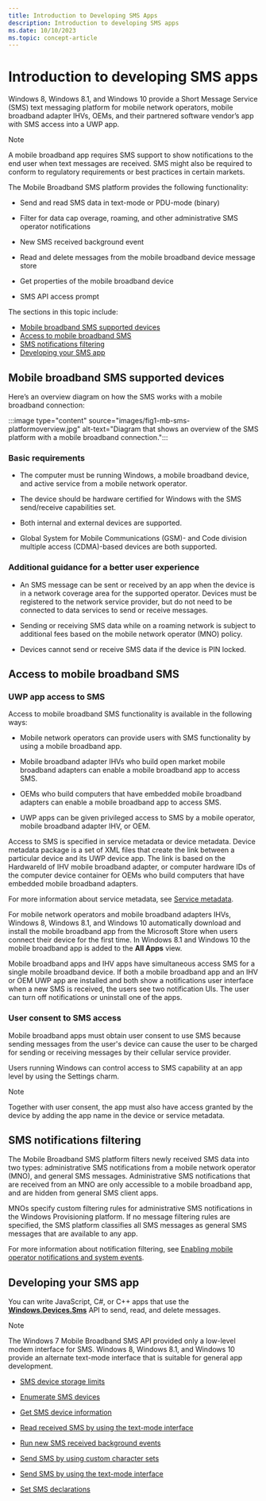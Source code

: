 ```yaml
---
title: Introduction to Developing SMS Apps
description: Introduction to developing SMS apps
ms.date: 10/10/2023
ms.topic: concept-article
---
```


# Introduction to developing SMS apps

Windows 8, Windows 8.1, and Windows 10 provide a Short Message Service (SMS) text messaging platform for mobile network operators, mobile broadband adapter IHVs, OEMs, and their partnered software vendor’s app with SMS access into a UWP app.

> [!NOTE]
> A mobile broadband app requires SMS support to show notifications to the end user when text messages are received. SMS might also be required to conform to regulatory requirements or best practices in certain markets.

The Mobile Broadband SMS platform provides the following functionality:

- Send and read SMS data in text-mode or PDU-mode (binary)

- Filter for data cap overage, roaming, and other administrative SMS operator notifications

- New SMS received background event

- Read and delete messages from the mobile broadband device message store

- Get properties of the mobile broadband device

- SMS API access prompt

The sections in this topic include:

- [Mobile broadband SMS supported devices](#mobile-broadband-sms-supported-devices)
- [Access to mobile broadband SMS](#access-to-mobile-broadband-sms)
- [SMS notifications filtering](#sms-notifications-filtering)
- [Developing your SMS app](#developing-your-sms-app)

## Mobile broadband SMS supported devices

Here’s an overview diagram on how the SMS works with a mobile broadband connection:

:::image type="content" source="images/fig1-mb-sms-platformoverview.jpg" alt-text="Diagram that shows an overview of the SMS platform with a mobile broadband connection.":::

### Basic requirements

- The computer must be running Windows, a mobile broadband device, and active service from a mobile network operator.

- The device should be hardware certified for Windows with the SMS send/receive capabilities set.

- Both internal and external devices are supported.

- Global System for Mobile Communications (GSM)- and Code division multiple access (CDMA)-based devices are both supported.

### Additional guidance for a better user experience

- An SMS message can be sent or received by an app when the device is in a network coverage area for the supported operator. Devices must be registered to the network service provider, but do not need to be connected to data services to send or receive messages.

- Sending or receiving SMS data while on a roaming network is subject to additional fees based on the mobile network operator (MNO) policy.

- Devices cannot send or receive SMS data if the device is PIN locked.

## Access to mobile broadband SMS

### UWP app access to SMS

Access to mobile broadband SMS functionality is available in the following ways:

- Mobile network operators can provide users with SMS functionality by using a mobile broadband app.

- Mobile broadband adapter IHVs who build open market mobile broadband adapters can enable a mobile broadband app to access SMS.

- OEMs who build computers that have embedded mobile broadband adapters can enable a mobile broadband app to access SMS.

- UWP apps can be given privileged access to SMS by a mobile operator, mobile broadband adapter IHV, or OEM.

Access to SMS is specified in service metadata or device metadata. Device metadata package is a set of XML files that create the link between a particular device and its UWP device app. The link is based on the HardwareId of IHV mobile broadband adapter, or computer hardware IDs of the computer device container for OEMs who build computers that have embedded mobile broadband adapters.

For more information about service metadata, see [Service metadata](service-metadata.md).

For mobile network operators and mobile broadband adapters IHVs, Windows 8, Windows 8.1, and Windows 10 automatically download and install the mobile broadband app from the Microsoft Store when users connect their device for the first time. In Windows 8.1 and Windows 10 the mobile broadband app is added to the **All Apps** view.

Mobile broadband apps and IHV apps have simultaneous access SMS for a single mobile broadband device. If both a mobile broadband app and an IHV or OEM UWP app are installed and both show a notifications user interface when a new SMS is received, the users see two notification UIs. The user can turn off notifications or uninstall one of the apps.

### User consent to SMS access

Mobile broadband apps must obtain user consent to use SMS because sending messages from the user's device can cause the user to be charged for sending or receiving messages by their cellular service provider.

Users running Windows can control access to SMS capability at an app level by using the Settings charm.

> [!NOTE]
> Together with user consent, the app must also have access granted by the device by adding the app name in the device or service metadata.

## SMS notifications filtering

The Mobile Broadband SMS platform filters newly received SMS data into two types: administrative SMS notifications from a mobile network operator (MNO), and general SMS messages. Administrative SMS notifications that are received from an MNO are only accessible to a mobile broadband app, and are hidden from general SMS client apps.

MNOs specify custom filtering rules for administrative SMS notifications in the Windows Provisioning platform. If no message filtering rules are specified, the SMS platform classifies all SMS messages as general SMS messages that are available to any app.

For more information about notification filtering, see [Enabling mobile operator notifications and system events](enabling-mobile-operator-notifications-and-system-events.md).

## Developing your SMS app

You can write JavaScript, C#, or C++ apps that use the [**Windows.Devices.Sms**](/uwp/api/Windows.Devices.Sms) API to send, read, and delete messages.

> [!NOTE]
> The Windows 7 Mobile Broadband SMS API provided only a low-level modem interface for SMS. Windows 8, Windows 8.1, and Windows 10 provide an alternate text-mode interface that is suitable for general app development.

- [SMS device storage limits](sms-device-storage-limits.md)

- [Enumerate SMS devices](enumerate-sms-devices.md)

- [Get SMS device information](get-sms-device-information.md)

- [Read received SMS by using the text-mode interface](read-received-sms-by-using-the-text-mode-interface.md)

- [Run new SMS received background events](run-new-sms-received-background-events.md)

- [Send SMS by using custom character sets](send-sms-by-using-custom-character-sets.md)

- [Send SMS by using the text-mode interface](calculate-characters-and-segments-of-a-draft-sms.md)

- [Set SMS declarations](set-sms-declarations.md)
